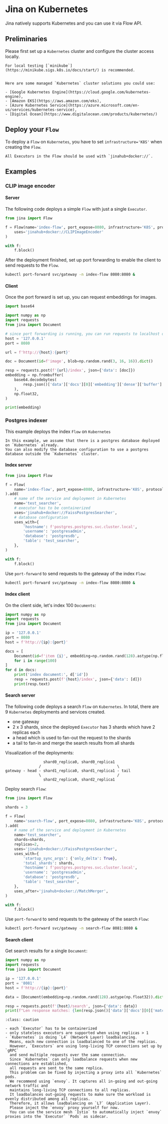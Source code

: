 # Jina on Kubernetes

Jina natively supports Kubernetes and you can use it via Flow API.

## Preliminaries

Please first set up a `Kubernetes` cluster and configure the cluster access locally.

```{tip}
For local testing [`minikube`](https://minikube.sigs.k8s.io/docs/start/) is recommended.
```

```{seealso}

Here are some managed `Kubernetes` cluster solutions you could use:

- [Google Kubernetes Engine](https://cloud.google.com/kubernetes-engine),
- [Amazon EKS](https://aws.amazon.com/eks),
- [Azure Kubernetes Service](https://azure.microsoft.com/en-us/services/kubernetes-service),
- [Digital Ocean](https://www.digitalocean.com/products/kubernetes/)
```

## Deploy your `Flow`

To deploy a `Flow` on `Kubernetes`, you have to set `infrastructure='K8S'` when creating the `Flow`.

```{caution}
All Executors in the Flow should be used with `jinahub+docker://`.
```

## Examples

### CLIP image encoder

#### Server

The following code deploys a simple `Flow` with just a single `Executor`.

```python
from jina import Flow

f = Flow(name='index-flow', port_expose=8080, infrastructure='K8S', protocol='http').add(
    uses='jinahub+docker://CLIPImageEncoder'
)

with f:
    f.block()
```

After the deployment finished, set up port forwarding to enable the client to send requests to the `Flow`.

```bash
kubectl port-forward svc/gateway -n index-flow 8080:8080 &
```

#### Client

Once the port forward is set up, you can request embeddings for images.

```python
import base64

import numpy as np
import requests
from jina import Document

# since port forwarding is running, you can run requests to localhost on 8080
host = '127.0.0.1'
port = 8080

url = f'http://{host}:{port}'

doc = Document(id=f'image', blob=np.random.rand(3, 16, 16)).dict()

resp = requests.post(f'{url}/index', json={'data': [doc]})
embedding = np.frombuffer(
    base64.decodebytes(
        resp.json()['data']['docs'][0]['embedding']['dense']['buffer'].encode()
    ),
    np.float32,
)

print(embedding)
```

### Postgres indexer

This example deploys the index `Flow` on `Kubernetes`

```{caution}
In this example, we assume that there is a postgres database deployed on `Kubernetes` already. 
You can also modify the database configuration to use a postgres database outside the `Kubernetes` cluster.
```

#### Index server

```python
from jina import Flow

f = Flow(
    name='index-flow', port_expose=8080, infrastructure='K8S', protocol='http'
).add(
    # name of the service and deployment in Kubernetes
    name='test_searcher',
    # executor has to be containerized
    uses='jinahub+docker://FaissPostgresSearcher',
    # database configuration
    uses_with={
        'hostname': f'postgres.postgres.svc.cluster.local',
        'username': 'postgresadmin',
        'database': 'postgresdb',
        'table': 'test_searcher',
    },
)

with f:
    f.block()
```

Use `port-forward` to send requests to the gateway of the index `Flow`:

```bash
kubectl port-forward svc/gateway -n index-flow 8080:8080 &
```

#### Index client

On the client side, let's index 100 `Documents`:

```python
import numpy as np
import requests
from jina import Document

ip = '127.0.0.1'
port = 8080
host = f'http://{ip}:{port}'

docs = [
    Document(id=f'item {i}', embedding=np.random.rand(128).astype(np.float32)).dict()
    for i in range(100)
]
for d in docs:
    print('index document:', d['id'])
    resp = requests.post(f'{host}/index', json={'data': [d]})
    print(resp.text)
```

#### Search server

The following code deploys a search `Flow` on `Kubernetes`. In total, there are 9 `Kubernetes` deployments and services
created.

- one gateway
- 2 x 3 shards, since the deployed `Executor` has 3 shards which have 2 replicas each
- a head which is used to fan-out the request to the shards
- a tail to fan-in and merge the search results from all shards

Visualization of the deployments:

```
                 shard0_replica0, shard0_replica1
               /                                  \
gateway - head - shard1_replica0, shard1_replica1 - tail 
               \                                  /
                 shard2_replica0, shard2_replica1
```

Deploy search `Flow`:

```python
from jina import Flow

shards = 3

f = Flow(
    name='search-flow', port_expose=8080, infrastructure='K8S', protocol='http'
).add(
    # name of the service and deployment in Kubernetes
    name='test_searcher',
    shards=shards,
    replicas=2,
    uses='jinahub+docker://FaissPostgresSearcher',
    uses_with={
        'startup_sync_args': {'only_delta': True},
        'total_shards': shards,
        'hostname': f'postgres.postgres.svc.cluster.local',
        'username': 'postgresadmin',
        'database': 'postgresdb',
        'table': 'test_searcher',
    },
    uses_after='jinahub+docker://MatchMerger',
)

with f:
    f.block()
```

Use `port-forward` to send requests to the gateway of the search `Flow`:

```bash
kubectl port-forward svc/gateway -n search-flow 8081:8080 &
```

#### Search client

Get search results for a single `Document`:

```python
import numpy as np
import requests
from jina import Document

ip = '127.0.0.1'
port = '8081'
host = f'http://{ip}:{port}'

data = [Document(embedding=np.random.rand(128).astype(np.float32)).dict()]

resp = requests.post(f'{host}/search', json={'data': data})
print(f"Len response matches: {len(resp.json()['data']['docs'][0]['matches'])}")
```

```{admonition} Limitations of the Current Implemenation
:class: caution

- each `Executor` has to be containerized
- only stateless executors are supported when using replicas > 1
- `Kubernetes` is doing `L4` (Network Layer) loadbalancing. 
  Means, each new connection is loadbalanced to one of the replicas.
  However, `Executors` are using long-living TCP connections set up by `gRPC` 
  and send multiple requests over the same connection. 
  Since `Kubernetes` can only loadbalance requests when new connections are established, 
  all requests are sent to the same replica.
  This problem can be fixed by injecting a proxy into all `Kubernetes` pods.
  We recommend using `envoy`. It captures all in-going and out-going network traffic and
  maintains long-living TCP connections to all replicas. 
  It loadbalances out-going requests to make sure the workload is evenly distributed among all replicas.
  Therefore, it allows loadbalancing on `L7` (Application Layer).
  Please inject the `envoy` proxy yourself for now.
  You can use the service mesh `Istio` to automatically inject `envoy` proxies into the `Executor` `Pods` as sidecar.
```